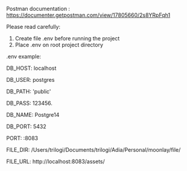 Postman documentation : https://documenter.getpostman.com/view/17805660/2s8YRpFqh1

Please read carefully:

1. Create file .env before running the project
2. Place .env on root project directory

.env example:

DB_HOST: localhost

DB_USER: postgres

DB_PATH: 'public'

DB_PASS: 123456.

DB_NAME: Postgre14

DB_PORT: 5432

PORT: :8083

FILE_DIR: /Users/trilogi/Documents/trilogi/Adia/Personal/moonlay/file/

FILE_URL: http://localhost:8083/assets/
